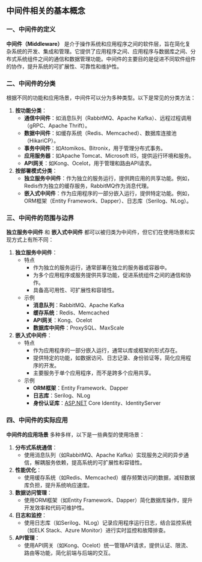 ## 中间件相关的基本概念

### 一、中间件的定义

**中间件（Middleware）** 是介于操作系统和应用程序之间的软件层，旨在简化复杂系统的开发、集成和管理。它提供了应用程序之间、应用程序与数据库之间、分布式系统组件之间的通信和数据管理功能。中间件的主要目的是促进不同软件组件的协作，提升系统的可扩展性、可靠性和维护性。



### 二、中间件的分类

根据不同的功能和应用场景，中间件可以分为多种类型。以下是常见的分类方法：

1. **按功能分类**：
   - **通信中间件**：如消息队列（RabbitMQ、Apache Kafka）、远程过程调用（gRPC、Apache Thrift）。
   - **数据中间件**：如缓存系统（Redis、Memcached）、数据库连接池（HikariCP）。
   - **事务中间件**：如Atomikos、Bitronix，用于管理分布式事务。
   - **应用服务器**：如Apache Tomcat、Microsoft IIS，提供运行环境和服务。
   - **API网关**：如Kong、Ocelot，用于管理和路由API请求。
2. **按部署模式分类**：
   - **独立服务中间件**：作为独立的服务运行，提供跨应用的共享功能。例如，Redis作为独立的缓存服务，RabbitMQ作为消息代理。
   - **嵌入式中间件**：作为应用程序的一部分嵌入运行，提供特定功能。例如，ORM框架（Entity Framework、Dapper）、日志库（Serilog、NLog）。



### 三、中间件的范围与边界

**独立服务中间件** 和 **嵌入式中间件** 都可以被归类为中间件，但它们在使用场景和实现方式上有所不同：

1. **独立服务中间件**：
   - 特点
     - 作为独立的服务运行，通常部署在独立的服务器或容器中。
     - 为多个应用程序或服务提供共享功能，促进系统组件之间的通信和协作。
     - 具备高可用性、可扩展性和容错性。
   - 示例
     - **消息队列**：RabbitMQ、Apache Kafka
     - **缓存系统**：Redis、Memcached
     - **API网关**：Kong、Ocelot
     - **数据库中间件**：ProxySQL、MaxScale
2. **嵌入式中间件**：
   - 特点
     - 作为应用程序的一部分嵌入运行，通常以库或框架的形式存在。
     - 提供特定的功能，如数据访问、日志记录、身份验证等，简化应用程序的开发。
     - 主要服务于单个应用程序，而不是跨多个应用共享。
   - 示例
     - **ORM框架**：Entity Framework、Dapper
     - **日志库**：Serilog、NLog
     - **身份认证库**：[ASP.NET](http://asp.net/) Core Identity、IdentityServer



### 四、中间件的实际应用

**中间件的应用场景** 多种多样，以下是一些典型的使用场景：

1. **分布式系统通信**：
   - 使用消息队列（如RabbitMQ、Apache Kafka）实现服务之间的异步通信，解耦服务依赖，提高系统的可扩展性和容错性。
2. **性能优化**：
   - 使用缓存系统（如Redis、Memcached）缓存频繁访问的数据，减轻数据库负担，提升系统响应速度。
3. **数据访问管理**：
   - 使用ORM框架（如Entity Framework、Dapper）简化数据库操作，提升开发效率和代码可维护性。
4. **日志和监控**：
   - 使用日志库（如Serilog、NLog）记录应用程序运行日志，结合监控系统（如ELK Stack、Azure Monitor）进行实时监控和故障排查。
5. **API管理**：
   - 使用API网关（如Kong、Ocelot）统一管理API请求，提供认证、限流、路由等功能，简化前端与后端的交互。